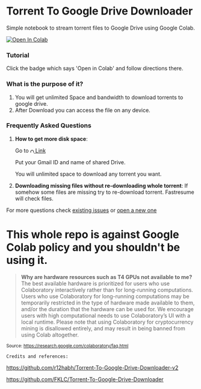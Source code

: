 # Torrent To Google Drive Downloader

Simple notebook to stream torrent files to Google Drive using Google Colab.

<a href="https://colab.research.google.com/gist/priyaranjankumar/211e675a4ff935b52ec20fd36991ecbe/cloud_torrent_downloader.ipynb" target="_parent"><img src="https://colab.research.google.com/assets/colab-badge.svg" alt="Open In Colab"/></a>

### Tutorial

Click the badge which says 'Open in Colab' and follow directions there.

### What is the purpose of it?

1. You will get unlimited Space and bandwidth to download torrents to google drive.
2. After Download you can access the file on any device.

### Frequently Asked Questions

1.  **How to get more disk space**:

    Go to <a href="href=http://td.fastio.me/" target="_parent"><img src="https://www.svgrepo.com/show/176750/google-drive-social-media.svg" width="10" height="10" alt="Open In Colab"/> Link</a>

    Put your Gmail ID and name of shared Drive.

    You will unlimited space to download any torrent you want.

2.  **Downloading missing files without re-downloading whole torrent**: If somehow some files are missing try to re-download torrent. Fastresume will check files.

For more questions check [existing issues](https://github.com/FKLC/Torrent-To-Google-Drive-Downloader/issues) or [open a new one](https://github.com/FKLC/Torrent-To-Google-Drive-Downloader/issues/new)

# This whole repo is against Google Colab policy and you shouldn't be using it.

> **Why are hardware resources such as T4 GPUs not available to me?**
> The best available hardware is prioritized for users who use Colaboratory interactively rather than for long-running computations. Users who use Colaboratory for long-running computations may be temporarily restricted in the type of hardware made available to them, and/or the duration that the hardware can be used for. We encourage users with high computational needs to use Colaboratory’s UI with a local runtime.
> Please note that using Colaboratory for cryptocurrency mining is disallowed entirely, and may result in being banned from using Colab altogether.

<sub>Source: https://research.google.com/colaboratory/faq.html</sub>

`Credits and references:`

https://github.com/r12habh/Torrent-To-Google-Drive-Downloader-v2

https://github.com/FKLC/Torrent-To-Google-Drive-Downloader
